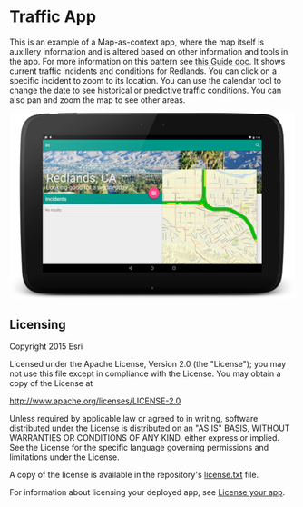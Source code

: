 Traffic App
=======================
This is an example of a Map-as-context app, where the map itself is auxillery information and is altered based on other information and tools in the app. For more information on this pattern see [this Guide doc](https://developers.arcgis.com/android/guide/determine-your-app-map-pattern.htm).
It shows current traffic incidents and conditions for Redlands. You can click on a specific incident to zoom to its location. You can use the calendar tool to change the date to see historical or predictive traffic conditions. You can also pan and zoom the map to see other areas.

![Redlands Traffic App](RedlandsTrafficApp.png)



## Licensing
Copyright 2015 Esri

Licensed under the Apache License, Version 2.0 (the "License"); you may not use this file except in compliance with the License. You may obtain a copy of the License at

http://www.apache.org/licenses/LICENSE-2.0

Unless required by applicable law or agreed to in writing, software distributed under the License is distributed on an "AS IS" BASIS, WITHOUT WARRANTIES OR CONDITIONS OF ANY KIND, either express or implied. See the License for the specific language governing permissions and limitations under the License.

A copy of the license is available in the repository's [license.txt](https://github.com/Esri/maps-app-android/blob/master/license.txt) file.

For information about licensing your deployed app, see [License your app](https://developers.arcgis.com/android/guide/license-your-app.htm).
